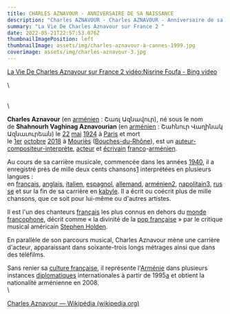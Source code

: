 ```yaml
---
title: CHARLES AZNAVOUR - ANNIVERSAIRE DE SA NAISSANCE
description: "Charles AZNAVOUR - Charles AZNAVOUR - Anniversaire de sa naissance "
summary: "La Vie De Charles Aznavour sur France 2 "
date: 2022-05-21T22:57:53.076Z
thumbnailImagePosition: left
thumbnailImage: assets/img/charles-aznavour-à-cannes-1999.jpg
coverimage: assets/img/charles-aznavour-3.jpg
---
```

 [La Vie De Charles Aznavour sur France 2 vidéo:Nisrine Foufa - Bing video](https://www.bing.com/videos/search?q=biographie+Charles+Aznavour&&view=detail&mid=65976C9DDD1F72A3268965976C9DDD1F72A32689&&FORM=VDRVSR)

<!--EndFragment-->\
\
\
 <!--StartFragment-->

**Charles Aznavour** (en [arménien](https://fr.wikipedia.org/wiki/Arm%C3%A9nien "Arménien") : Շառլ Ազնավուր), né sous le nom de **Shahnourh Vaghinag Aznavourian** (en [arménien](https://fr.wikipedia.org/wiki/Arm%C3%A9nien "Arménien") : Շահնուր Վաղինակ Ազնաւուրեան) le [22](https://fr.wikipedia.org/wiki/22_mai "22 mai") [mai](https://fr.wikipedia.org/wiki/Mai_1924 "Mai 1924") [1924](https://fr.wikipedia.org/wiki/1924_en_France "1924 en France") à [Paris](https://fr.wikipedia.org/wiki/Paris "Paris") et mort le [1er](https://fr.wikipedia.org/wiki/1er_octobre "1er octobre") [octobre](https://fr.wikipedia.org/wiki/Octobre_2018 "Octobre 2018") [2018](https://fr.wikipedia.org/wiki/2018 "2018") à [Mouriès](https://fr.wikipedia.org/wiki/Mouri%C3%A8s "Mouriès") ([Bouches-du-Rhône](https://fr.wikipedia.org/wiki/Bouches-du-Rh%C3%B4ne "Bouches-du-Rhône")), est un [auteur-compositeur-interprète](https://fr.wikipedia.org/wiki/Auteur-compositeur-interpr%C3%A8te "Auteur-compositeur-interprète"), [acteur](https://fr.wikipedia.org/wiki/Acteur "Acteur") et [écrivain](https://fr.wikipedia.org/wiki/%C3%89crivain "Écrivain") [franco](https://fr.wikipedia.org/wiki/France "France")-[arménien](https://fr.wikipedia.org/wiki/Arm%C3%A9nie "Arménie").

Au cours de sa carrière musicale, commencée dans les années [1940](https://fr.wikipedia.org/wiki/1940 "1940"), il a enregistré près de mille deux cents chansons[1](https://fr.wikipedia.org/wiki/Charles_Aznavour#cite_note-1) interprétées en plusieurs langues : en [français](https://fr.wikipedia.org/wiki/Fran%C3%A7ais "Français"), [anglais](https://fr.wikipedia.org/wiki/Anglais "Anglais"), [italien](https://fr.wikipedia.org/wiki/Italien "Italien"), [espagnol](https://fr.wikipedia.org/wiki/Espagnol "Espagnol"), [allemand](https://fr.wikipedia.org/wiki/Allemand "Allemand"), [arménien](https://fr.wikipedia.org/wiki/Arm%C3%A9nien "Arménien")[2](https://fr.wikipedia.org/wiki/Charles_Aznavour#cite_note-2), [napolitain](https://fr.wikipedia.org/wiki/Napolitain "Napolitain")[3](https://fr.wikipedia.org/wiki/Charles_Aznavour#cite_note-3), [russe](https://fr.wikipedia.org/wiki/Russe "Russe") et sur la fin de sa carrière en [kabyle](https://fr.wikipedia.org/wiki/Kabyle "Kabyle"). Il a écrit ou coécrit plus de mille chansons, que ce soit pour lui-même ou d'autres artistes.

Il est l'un des chanteurs [français](https://fr.wikipedia.org/wiki/Fran%C3%A7ais_(peuple) "Français (peuple)") les plus connus en dehors du [monde francophone](https://fr.wikipedia.org/wiki/Francophonie "Francophonie"), décrit comme « la divinité de la [pop française](https://fr.wikipedia.org/wiki/Pop_fran%C3%A7aise "Pop française") » par le critique musical américain [Stephen Holden](https://fr.wikipedia.org/wiki/Stephen_Holden "Stephen Holden").

En parallèle de son parcours musical, Charles Aznavour mène une carrière d'acteur, apparaissant dans soixante-trois longs métrages ainsi que dans des téléfilms.

Sans renier sa [culture française](https://fr.wikipedia.org/wiki/Culture_fran%C3%A7aise "Culture française"), il représente l'[Arménie](https://fr.wikipedia.org/wiki/Arm%C3%A9nie "Arménie") dans plusieurs instances [diplomatiques](https://fr.wikipedia.org/wiki/Diplomatie "Diplomatie") internationales à partir de 1995[a](https://fr.wikipedia.org/wiki/Charles_Aznavour#cite_note-6) et obtient la nationalité arménienne en 2008.\
\



[Charles Aznavour — Wikipédia (wikipedia.org)](https://fr.wikipedia.org/wiki/Charles_Aznavour)